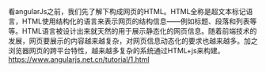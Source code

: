 看angularJs之前，我们先了解下构成网页的HTML。HTML全称是超文本标记语言，HTML使用结构化的语言来表示网页的结构信息——例如标题、段落和列表等等。HTML语言被设计出来就天然的用于展示静态化的网页信息。随着前端技术的发展，网页要展示的内容越来越复杂，对网页信息动态化的要求也越来越多。加之浏览器网页的跨平台特性，越来越多复杂的系统通过HTML+js来构建。https://www.angularjs.net.cn/tutorial/1.html